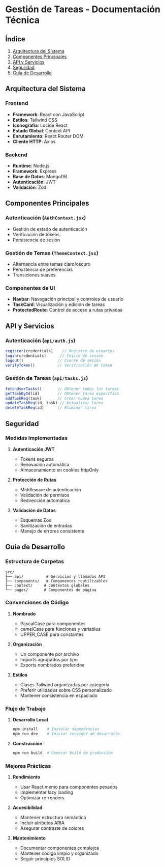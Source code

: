 # Gestión de Tareas - Documentación Técnica

## Índice
1. [Arquitectura del Sistema](#arquitectura-del-sistema)
2. [Componentes Principales](#componentes-principales)
3. [API y Servicios](#api-y-servicios)
4. [Seguridad](#seguridad)
5. [Guía de Desarrollo](#guía-de-desarrollo)

## Arquitectura del Sistema

### Frontend
- **Framework**: React con JavaScript
- **Estilos**: Tailwind CSS
- **Iconografía**: Lucide React
- **Estado Global**: Context API
- **Enrutamiento**: React Router DOM
- **Cliente HTTP**: Axios

### Backend
- **Runtime**: Node.js
- **Framework**: Express
- **Base de Datos**: MongoDB
- **Autenticación**: JWT
- **Validación**: Zod

## Componentes Principales

### Autenticación (`AuthContext.jsx`)
- Gestión de estado de autenticación
- Verificación de tokens
- Persistencia de sesión

### Gestión de Temas (`ThemeContext.jsx`)
- Alternancia entre temas claro/oscuro
- Persistencia de preferencias
- Transiciones suaves

### Componentes de UI
- **Navbar**: Navegación principal y controles de usuario
- **TaskCard**: Visualización y edición de tareas
- **ProtectedRoute**: Control de acceso a rutas privadas

## API y Servicios

### Autenticación (`api/auth.js`)
```javascript
register(credentials)    // Registro de usuarios
login(credentials)      // Inicio de sesión
logout()               // Cierre de sesión
verifyToken()          // Verificación de token
```

### Gestión de Tareas (`api/tasks.js`)
```javascript
fetchUserTasks()       // Obtener todas las tareas
getTaskById(id)        // Obtener tarea específica
addTaskReq(task)       // Crear nueva tarea
updateTaskReq(id, task) // Actualizar tarea
deleteTaskReq(id)      // Eliminar tarea
```

## Seguridad

### Medidas Implementadas
1. **Autenticación JWT**
   - Tokens seguros
   - Renovación automática
   - Almacenamiento en cookies httpOnly

2. **Protección de Rutas**
   - Middleware de autenticación
   - Validación de permisos
   - Redirección automática

3. **Validación de Datos**
   - Esquemas Zod
   - Sanitización de entradas
   - Manejo de errores consistente

## Guía de Desarrollo

### Estructura de Carpetas
```
src/
├── api/          # Servicios y llamadas API
├── components/   # Componentes reutilizables
├── context/     # Contextos globales
└── pages/       # Componentes de página
```

### Convenciones de Código
1. **Nombrado**
   - PascalCase para componentes
   - camelCase para funciones y variables
   - UPPER_CASE para constantes

2. **Organización**
   - Un componente por archivo
   - Imports agrupados por tipo
   - Exports nombrados preferidos

3. **Estilos**
   - Clases Tailwind organizadas por categoría
   - Preferir utilidades sobre CSS personalizado
   - Mantener consistencia en espaciado

### Flujo de Trabajo
1. **Desarrollo Local**
   ```bash
   npm install    # Instalar dependencias
   npm run dev    # Iniciar servidor de desarrollo
   ```

2. **Construcción**
   ```bash
   npm run build  # Generar build de producción
   ```

### Mejores Prácticas
1. **Rendimiento**
   - Usar React.memo para componentes pesados
   - Implementar lazy loading
   - Optimizar re-renders

2. **Accesibilidad**
   - Mantener estructura semántica
   - Incluir atributos ARIA
   - Asegurar contraste de colores

3. **Mantenimiento**
   - Documentar componentes complejos
   - Mantener código limpio y organizado
   - Seguir principios SOLID